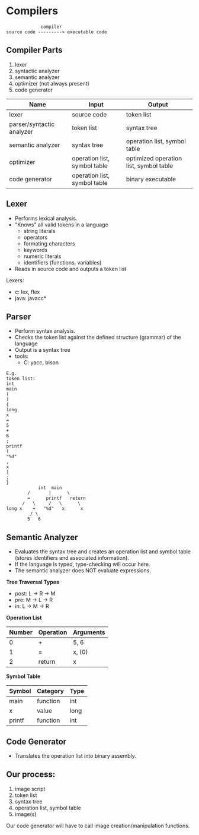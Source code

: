 # Compilers

```
             compiler
source code ---------> executable code
```

## Compiler Parts

1. lexer
2. syntactic analyzer
3. semantic analyzer
4. optimizer (not always present)
5. code generator

| Name                      | Input                        | Output                                 |
| ------------------------- | ---------------------------- | -------------------------------------- |
| lexer                     | source code                  | token list                             |
| parser/syntactic analyzer | token list                   | syntax tree                            |
| semantic analyzer         | syntax tree                  | operation list, symbol table           |
| optimizer                 | operation list, symbol table | optimized operation list, symbol table |
| code generator            | operation list, symbol table | binary executable                      |

## Lexer

* Performs lexical analysis.
* "Knows" all valid tokens in a language
    * string literals
    * operators
    * formating characters
    * keywords
    * numeric literals
    * identifiers (functions, variables)
* Reads in source code and outputs a token list

Lexers:

* c: lex, flex
* java: javacc*

## Parser

* Perform syntax analysis.
* Checks the token list against the defined structure (grammar)
  of the language
* Output is a syntax tree
* tools:
    * C: yacc, bison

```
E.g.
token list:
int
main
(
)
{
long
x
=
5
+
6
;
printf
(
"%d"
,
x
)
;
}
            int  main
        /       |      \
        =      printf   return
      /   \     /   \      \
long x    +   "%d"   x      x
         / \
        5   6
```

## Semantic Analyzer

* Evaluates the syntax tree and creates an operation list and
  symbol table (stores identifiers and associated information).
* If the language is typed, type-checking will occur here.
* The semantic analyzer does NOT evaluate expressions.

**Tree Traversal Types**

* post: L -> R -> M
* pre: M -> L -> R
* in: L -> M -> R

**Operation List**

| Number | Operation | Arguments |
| ------ | --------- | --------- |
| 0      | +         | 5, 6      |
| 1      | =         | x, (0)    |
| 2      | return    | x         |

**Symbol Table**

| Symbol | Category | Type |
| ------ | -------- | ---- |
| main   | function | int  |
| x      | value    | long |
| printf | function | int  |

## Code Generator

* Translates the operation list into binary assembly.

## Our process:

1. image script
2. token list
3. syntax tree
4. operation list, symbol table
5. image(s)

Our code generator will have to call image creation/manipulation functions.
